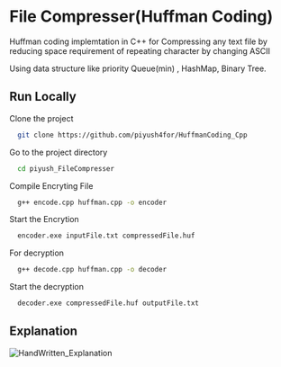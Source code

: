 
# File Compresser(Huffman Coding)

Huffman coding implemtation in C++ for Compressing any text file by reducing space requirement of repeating character by changing ASCII 

Using data structure like priority Queue(min) , HashMap, Binary Tree.




## Run Locally

Clone the project

```bash
  git clone https://github.com/piyush4for/HuffmanCoding_Cpp
```

Go to the project directory

```bash
  cd piyush_FileCompresser
```

Compile Encryting File

```bash
  g++ encode.cpp huffman.cpp -o encoder
```

Start the Encrytion

```bash
  encoder.exe inputFile.txt compressedFile.huf 
```

For decryption

```bash
  g++ decode.cpp huffman.cpp -o decoder
```

Start the decryption

```bash
  decoder.exe compressedFile.huf outputFile.txt 
```


## Explanation

![HandWritten_Explanation](https://github.com/piyush4for/HuffmanCoding_Cpp/blob/main/piyushHandWritten.jpg)

